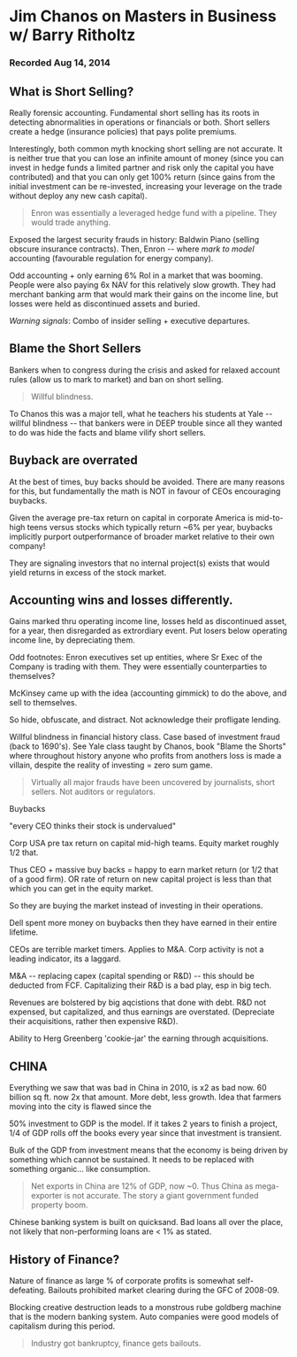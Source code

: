 # Jim Chanos on Masters in Business w/ Barry Ritholtz 
### Recorded Aug 14, 2014

## What is Short Selling? 

Really forensic accounting.  Fundamental short selling has its roots in detecting abnormalities in operations or financials or both. Short sellers create a hedge (insurance policies) that pays polite premiums. 

Interestingly, both common myth knocking short selling are not accurate.  It is neither true that you can lose an infinite amount of money (since you can invest in hedge funds a limited partner and risk only the capital you have contributed) and that you can only get 100% return (since gains from the initial investment can be re-invested, increasing your leverage on the trade without deploy any new cash capital).

> Enron was essentially a leveraged hedge fund with a pipeline.  They would trade anything.

Exposed the largest security frauds in history: Baldwin Piano (selling obscure insurance contracts). Then, Enron -- where *mark to model* accounting (favourable regulation for energy company).

Odd accounting + only earning 6% RoI in a market that was booming.  People were also paying 6x NAV for this relatively slow growth.  They had merchant banking arm that would mark their gains on the income line, but losses were held as discontinued assets and buried. 

*Warning signals*: Combo of insider selling + executive departures.

## Blame the Short Sellers

Bankers when to congress during the crisis and asked for relaxed account rules (allow us to mark to market) and ban on short selling.  

> Willful blindness.

To Chanos this was a major tell, what he teachers his students at Yale -- willful blindness -- that bankers were in DEEP trouble since all they wanted to do was hide the facts and blame vilify short sellers.  

## Buyback are overrated

At the best of times, buy backs should be avoided. There are many reasons for this, but fundamentally the math is NOT in favour of CEOs encouraging buybacks. 

Given the average pre-tax return on capital in corporate America is mid-to-high teens versus stocks which typically return ~6% per year, buybacks implicitly purport outperformance of broader market relative to their own company!   

They are signaling investors that no internal project(s) exists that would yield returns in excess of the stock market. 

## Accounting wins and losses differently.

Gains marked thru operating income line, losses held as discontinued asset, for a year, then disregarded as extrordiary event.  Put losers below operating income line, by depreciating them.

Odd footnotes: Enron executives set up entities, where Sr Exec of the Company is trading with them. They were essentially counterparties to themselves? 

McKinsey came up with the idea (accounting gimmick) to do the above, and sell to themselves.


So hide, obfuscate, and distract.  Not acknowledge their profligate lending.

Willful blindness in financial history class.  Case based of investment fraud (back to 1690's).  See Yale class taught by Chanos, book "Blame the Shorts" where throughout history anyone who profits from anothers loss is made a villain, despite the reality of investing = zero sum game.  

> Virtually all major frauds have been uncovered by journalists, short sellers.  Not auditors or regulators.

Buybacks 

"every CEO thinks their stock is undervalued"

Corp USA pre tax return on capital mid-high teams.  Equity market roughly 1/2 that.

Thus CEO + massive buy backs = happy to earn market return (or 1/2 that of a good firm). OR rate of return on new capital project is less than that which you can get in the equity market.

So they are buying the market instead of investing in their operations.

Dell spent more money on buybacks then they have earned in their entire lifetime.

CEOs are terrible market timers.  Applies to M&A.  Corp activity is not a leading indicator, its a laggard.

M&A -- replacing capex (capital spending or R&D) -- this should be deducted from FCF.  Capitalizing their R&D is a bad play, esp in big tech.

Revenues are bolstered by big aqcistions that done with debt.  R&D not expensed, but capitalized, and thus earnings are overstated.  (Depreciate their acquisitions, rather then expensive R&D).

Ability to Herg Greenberg 'cookie-jar' the earning through acquisitions. 

## CHINA

Everything we saw that was bad in China in 2010, is x2 as bad now.  60 billion sq ft.  now 2x that amount.  More debt, less growth.  Idea that farmers moving into the city is flawed since the 

50% investment to GDP is the model.  If it takes 2 years to finish a project, 1/4 of GDP rolls off the books every year since that investment is transient. 

Bulk of the GDP from investment means that the economy is being driven by something which cannot be sustained.  It needs to be replaced with something organic... like consumption. 

> Net exports in China are 12% of GDP, now ~0.  Thus China as mega-exporter is not accurate.  The story a giant government funded property boom. 

Chinese banking system is built on quicksand.  Bad loans all over the place, not likely that non-performing loans are < 1% as stated. 

## History of Finance?

Nature of finance as large % of corporate profits is somewhat self-defeating.  Bailouts prohibited market clearing during the GFC of 2008-09.

Blocking creative destruction leads to a monstrous rube goldberg machine that is the modern banking system.  Auto companies were good models of capitalism during this period.  

> Industry got bankruptcy, finance gets bailouts.

